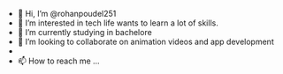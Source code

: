 - 👋 Hi, I’m @rohanpoudel251
- 👀 I’m interested in tech life wants to learn a lot of skills.
- 🌱 I’m currently studying in bachelore
- 💞️ I’m looking to collaborate on animation videos and app development
- 
- 📫 How to reach me ...

<!---
rohanpoudel251/rohanpoudel251 is a ✨ special ✨ repository because its `README.md` (this file) appears on your GitHub profile.
You can click the Preview link to take a look at your changes.
--->
